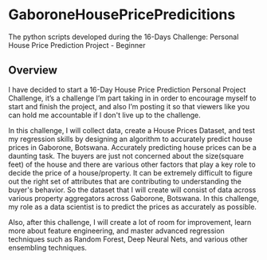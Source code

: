 # GaboroneHousePricePredicitions
The python scripts developed during the 16-Days Challenge: Personal House Price Prediction Project - Beginner

## Overview
I have decided to start a 16-Day House Price Prediction Personal Project Challenge, it’s a challenge I’m part taking in in order to encourage myself to start and finish the project, and also I’m posting it so that viewers like you can hold me accountable if I don't live up to the challenge.

In this challenge, I will collect data, create a House Prices Dataset, and test my regression skills by designing an algorithm to accurately predict house prices in Gaborone, Botswana. Accurately predicting house prices can be a daunting task. The buyers are just not concerned about the size(square feet) of the house and there are various other factors that play a key role to decide the price of a house/property. It can be extremely difficult to figure out the right set of attributes that are contributing to understanding the buyer's behavior. So the dataset that I will create will consist of data across various property aggregators across Gaborone, Botswana. In this challenge, my role as a data scientist is to predict the prices as accurately as possible.

Also, after this challenge, I will create a lot of room for improvement, learn more about feature engineering, and master advanced regression techniques such as Random Forest, Deep Neural Nets, and various other ensembling techniques.